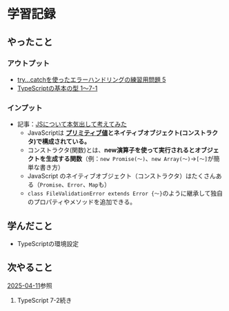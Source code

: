 # 学習記録

## やったこと

### アウトプット
- [try...catchを使ったエラーハンドリングの練習用問題 5](../practice/diary/20250412-try_catch/)
- [TypeScriptの基本の型 1～7-1](../practice/typescript/)

### インプット
- 記事：[JSについて本気出して考えてみた](https://qiita.com/baan_nasebanaru/items/4aa6ed6769a3f74c46f8)  
    - JavaScriptは **[プリミティブ値](https://developer.mozilla.org/ja/docs/Glossary/Primitive)とネイティブオブジェクト(コンストラクタ)で構成されている。**
    - コンストラクタ(関数)とは、**new演算子を使って実行されるとオブジェクトを生成する関数**（例：`new Promise(～)`、`new Array(～)`→`[～]`が簡単な書き方）
    - JavaScript のネイティブオブジェクト（コンストラクタ）はたくさんある（`Promise`、`Error`、`Map`も）
    - `class FileValidationError extends Error {～}`のように継承して独自のプロパティやメソッドを追加できる。

## 学んだこと
- TypeScriptの環境設定

## 次やること
[2025-04-11](./2025-04-11.md)参照
1. TypeScript 7-2続き